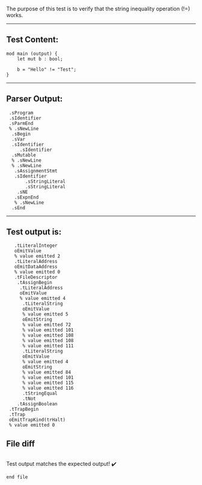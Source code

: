 The purpose of this test is to verify that the string inequality operation (!=) works.

-------------------------


Test Content: 
-------------------------
```
mod main (output) {
    let mut b : bool;

    b = "Hello" != "Test";
}
```
------------------------


Parser Output: 
-------------------------
```
 .sProgram
 .sIdentifier
 .sParmEnd
 % .sNewLine
  .sBegin
  .sVar
  .sIdentifier
     .sIdentifier
  .sMutable
  % .sNewLine
  % .sNewLine
   .sAssignmentStmt
   .sIdentifier
       .sStringLiteral
       .sStringLiteral
    .sNE
   .sExpnEnd
   % .sNewLine
  .sEnd

```
------------------------

Test output is: 
-------------------------
```
   .tLiteralInteger
   oEmitValue
   % value emitted 2
   .tLiteralAddress
   oEmitDataAddress
   % value emitted 0
   .tFileDescriptor
    .tAssignBegin
     .tLiteralAddress
     oEmitValue
     % value emitted 4
      .tLiteralString
      oEmitValue
      % value emitted 5
      oEmitString
      % value emitted 72
      % value emitted 101
      % value emitted 108
      % value emitted 108
      % value emitted 111
      .tLiteralString
      oEmitValue
      % value emitted 4
      oEmitString
      % value emitted 84
      % value emitted 101
      % value emitted 115
      % value emitted 116
      .tStringEqual
      .tNot
    .tAssignBoolean
 .tTrapBegin
 .tTrap
 oEmitTrapKind(trHalt)
 % value emitted 0

```



File diff
-------------------------
```diff

```
Test output matches the expected output! :heavy_check_mark:

```
end file
